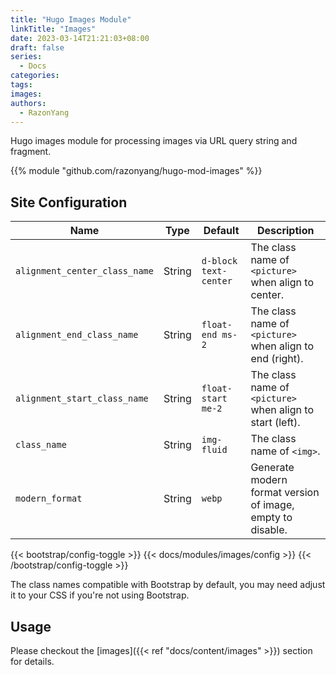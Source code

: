 ```yaml
---
title: "Hugo Images Module"
linkTitle: "Images"
date: 2023-03-14T21:21:03+08:00
draft: false
series:
  - Docs
categories:
tags:
images:
authors:
  - RazonYang
---
```


Hugo images module for processing images via URL query string and fragment.

<!--more-->

{{% module "github.com/razonyang/hugo-mod-images" %}}

## Site Configuration

| Name | Type | Default | Description |
| ---- | :--: | ------- | ----------- |
| `alignment_center_class_name` | String | `d-block text-center` | The class name of `<picture>` when align to center. |
| `alignment_end_class_name` | String | `float-end ms-2` | The class name of `<picture>` when align to end (right). |
| `alignment_start_class_name` | String | `float-start me-2` | The class name of `<picture>` when align to start (left). |
| `class_name` | String | `img-fluid` | The class name of `<img>`. |
| `modern_format ` | String | `webp` | Generate modern format version of image, empty to disable. |

{{< bootstrap/config-toggle >}}
{{< docs/modules/images/config >}}
{{< /bootstrap/config-toggle >}}

The class names compatible with Bootstrap by default, you may need adjust it to your CSS if you're not using Bootstrap.

## Usage

Please checkout the [images]({{< ref "docs/content/images" >}}) section for details.
